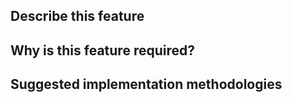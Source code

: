 ## Describe this feature


## Why is this feature required?  


## Suggested implementation methodologies